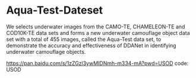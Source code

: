 # Aqua-Test-Dateset
We selects underwater images from the CAMO-TE, CHAMELEON-TE and COD10K-TE data sets and forms a new underwater camouflage object data set with a total of 455 images, called the Aqua-Test data set, to demonstrate the accuracy and effectiveness of DDANet in identifying underwater camouflage objects.

https://pan.baidu.com/s/1zZGzl3ywMIDNmh-m334-mA?pwd=USOD    code: USOD
